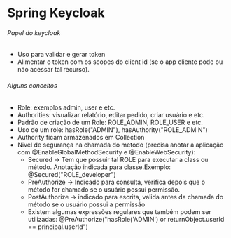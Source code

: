 # Spring Keycloak

###### Papel do keycloak
- Uso para validar e gerar token
- Alimentar o token com os scopes do client id (se o app cliente pode ou não acessar tal recurso).

###### Alguns conceitos
- Role: exemplos admin, user e etc.
- Authorities: visualizar relatório, editar pedido, criar usuário e etc.
- Padrão de criação de um Role: ROLE_ADMIN, ROLE_USER e etc.
- Uso de um role: hasRole("ADMIN"), hasAuthority("ROLE_ADMIN")
- Authority ficam armazenados em Collection<GrantedAuthority>
- Nivel de segurança na chamada do metodo (precisa anotar a aplicação com @EnableGlobalMethodSecurity e @EnableWebSecurity): 
    - Secured -> Tem que possuir tal ROLE para executar a class ou método. Anotação indicada para classe.Exemplo: @Secured("ROLE_developer")
    - PreAuthorize -> Indicado para consulta, verifica depois que o método for chamado se o usuário possui permissão.
    - PostAuthorize -> indicado para escrita, valida antes da chamada do método se o usuário possui a permissão
    - Existem algumas expressões regulares que também podem ser utilizadas: @PreAuthorize("hasRole('ADMIN') or returnObject.userId == principal.userId")
